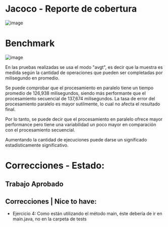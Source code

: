 # Jacoco - Reporte de cobertura

![image](https://github.com/AgustinDuelli/ucse-prog2-2024-U2-Duelli/assets/130614935/959be046-627f-4026-8dc2-93b1cc1ef744)

# Benchmark

![image](https://github.com/AgustinDuelli/ucse-prog2-2024-U2-Duelli/assets/130614935/fbac6065-3713-4926-85c5-943f27d7945e)

En las pruebas realizadas se usa el modo "avgt", es decir que la muestra es medida según la cantidad de operaciones que pueden ser completadas por milisegundo en promedio.

Se puede comprobar que el procesamiento en paralelo tiene un tiempo promedio de 126,938 milisegundos, siendo más performante que el procesamiento secuencial de 137,674 milisegundos. La tasa de error del procesamiento paralelo es mayor sutilmente, lo cual no afecta el resultado final.

Por lo tanto, se puede decir que el procesamiento en paralelo ofrece mayor performance pero tiene una variabilidad un poco mayor en comparación con el procesamiento secuencial.

Aumentando la cantidad de ejecuciones puede darse un significado estadísticamente significativo.

# Correcciones - Estado: 
## Trabajo Aprobado

## Correcciones | Nice to have:
- Ejercicio 4: Como están utilizando el método main, éste debería de ir en main.java, no en la carpeta de tests